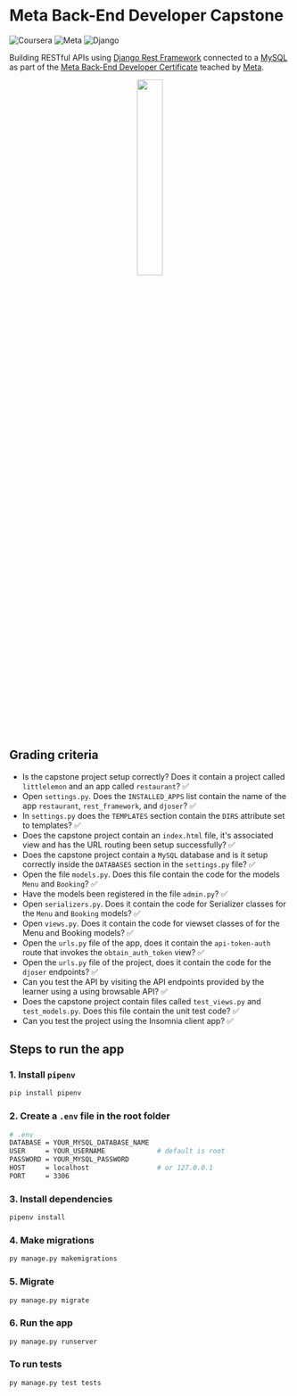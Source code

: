 # Meta Back-End Developer Capstone

![Coursera](https://img.shields.io/badge/Coursera-0747a6?style=flat&logo=coursera&logoColor=white)
![Meta](https://img.shields.io/badge/Meta-0668E1?style=flat&logo=meta&logoColor=white)
![Django](https://img.shields.io/badge/Django-092e20?style=flat&logo=django&logoColor=white)

Building RESTful APIs using [Django Rest Framework](https://www.django-rest-framework.org/) connected to a [MySQL](https://dev.mysql.com/downloads/) as part of the [Meta Back-End Developer Certificate](https://www.coursera.org/professional-certificates/meta-back-end-developer) teached by [Meta](https://www.facebook.com/business/learn/back-end-back-end-developer-certificate-coursera).

<p align="center">
    <a href="https://www.credly.com/org/facebook-blueprint/badge/meta-back-end-developer-certificate">
        <img src="images/meta-backend-cert.png" width="30%" height="30%" />
    </a>
</p>

## Grading criteria

* Is the capstone project setup correctly? Does it contain a project called `littlelemon` and an app called `restaurant`? :white_check_mark:
* Open `settings.py`. Does the `INSTALLED_APPS` list contain the name of the app `restaurant`, `rest_framework`, and `djoser`? :white_check_mark:
* In `settings.py` does the `TEMPLATES` section contain the `DIRS` attribute set to templates? :white_check_mark:
* Does the capstone project contain an `index.html` file, it's associated view and has the URL routing been setup successfully? :white_check_mark:
* Does the capstone project contain a `MySQL` database and is it setup correctly inside the `DATABASES` section in the `settings.py` file? :white_check_mark:
* Open the file `models.py`. Does this file contain the code for the models `Menu` and `Booking`? :white_check_mark:
* Have the models been registered in the file `admin.py`? :white_check_mark:
* Open `serializers.py`. Does it contain the code for Serializer classes for the `Menu` and `Booking` models? :white_check_mark:
* Open `views.py`. Does it contain the code for viewset classes of for the Menu and Booking models? :white_check_mark:
* Open the `urls.py` file of the app, does it contain the `api-token-auth` route that invokes the `obtain_auth_token` view? :white_check_mark:
* Open the `urls.py` file of the project, does it contain the code for the `djoser` endpoints? :white_check_mark:
* Can you test the API by visiting the API endpoints provided by the learner using a using browsable API? :white_check_mark:
* Does the capstone project contain files called `test_views.py` and `test_models.py`. Does this file contain the unit test code? :white_check_mark:
* Can you test the project using the Insomnia client app? :white_check_mark:

## Steps to run the app

### 1. Install `pipenv`

```bash
pip install pipenv
```

### 2. Create a `.env` file in the root folder

```bash
# .env
DATABASE = YOUR_MYSQL_DATABASE_NAME
USER     = YOUR_USERNAME             # default is root
PASSWORD = YOUR_MYSQL_PASSWORD
HOST     = localhost                 # or 127.0.0.1
PORT     = 3306
```

### 3. Install dependencies

```bash
pipenv install
```

### 4. Make migrations

```bash
py manage.py makemigrations
```

### 5. Migrate

```bash
py manage.py migrate
```

### 6. Run the app

```bash
py manage.py runserver
```

### To run tests

```bash
py manage.py test tests
```
